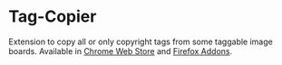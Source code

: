 # Tag-Copier
Extension to copy all or only copyright tags from some taggable image boards.
Available in [Chrome Web Store](https://chrome.google.com/webstore/detail/tag-copier/ffpflbbjlnikjoompdphmabnmimhjehh) and [Firefox Addons](https://addons.mozilla.org/firefox/addon/tag-copier/).
